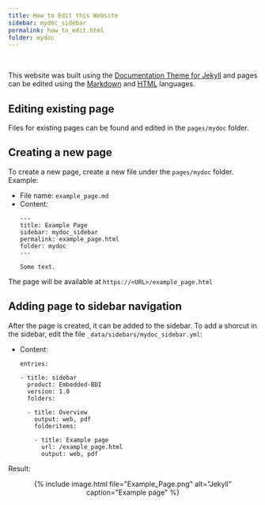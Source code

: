 ```yaml
---
title: How to Edit this Website
sidebar: mydoc_sidebar
permalink: how_to_edit.html
folder: mydoc
---
```


<br>

This website was built using the [Documentation Theme for Jekyll](https://github.com/matuzalemmuller/documentation-theme-jekyll) and pages can be edited using the [Markdown](https://en.wikipedia.org/wiki/Markdown) and [HTML](https://wikipedia.org/wiki/HTML) languages.

## Editing existing page

Files for existing pages can be found and edited in the `pages/mydoc` folder.

## Creating a new page

To create a new page, create a new file under the `pages/mydoc` folder. Example:

* File name: `example_page.md`
* Content:
  ```
  ---
  title: Example Page
  sidebar: mydoc_sidebar
  permalink: example_page.html
  folder: mydoc
  ---

  Some text.
  ```

The page will be available at `https://<URL>/example_page.html`

## Adding page to sidebar navigation

After the page is created, it can be added to the sidebar. To add a shorcut in the sidebar, edit the file `_data/sidebars/mydoc_sidebar.yml`:

* Content:
  ```
  entries:

  - title: sidebar
    product: Embedded-BDI
    version: 1.0
    folders:

    - title: Overview
      output: web, pdf
      folderitems:

      - title: Example page
        url: /example_page.html
        output: web, pdf
  ```

Result:

<center>{% include image.html file="Example_Page.png" alt="Jekyll" caption="Example page" %}</center>